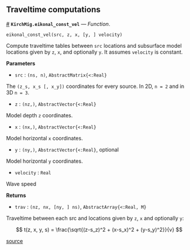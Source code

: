 
<a id='Traveltime-computations-1'></a>

## Traveltime computations

<a id='KirchMig.eikonal_const_vel' href='#KirchMig.eikonal_const_vel'>#</a>
**`KirchMig.eikonal_const_vel`** &mdash; *Function*.



`eikonal_const_vel(src, z, x, [y, ] velocity)`

Compute traveltime tables between `src` locations and subsurface model locations given by `z`, `x`, and optionally `y`. It assumes `velocity` is constant.

**Parameters**

  * `src` : `(ns, n)`, `AbstractMatrix{<:Real}`

The `(z_s, x_s [, x_y])` coordinates for every source. In 2D, `n = 2` and in 3D `n = 3`.

  * `z` : `(nz,)`, `AbstractVector{<:Real}`

Model depth `z` coordinates.

  * `x` : `(nx,)`, `AbstractVector{<:Real}`

Model horizontal `x` coordinates.

  * `y` : `(ny,)`, `AbstractVector{<:Real}`, optional

Model horizontal `y` coordinates.

  * `velocity` : `Real`

Wave speed

**Returns**

  * `trav` : `(nz, nx, [ny, ] ns)`, `AbstractArray{<:Real, M}`

Traveltime between each src and locations given by `z`, `x` and optionally `y`:

$$
t(z, x, y, s) = \frac{\sqrt{(z-s_z)^2 + (x-s_x)^2 + (y-s_y)^2}}{v}
$$


<a target='_blank' href='https://github.com/cako/KirchMig.jl/blob/60411716685849a4455d7524402422bf3df990aa/src/eikonal.jl#L3-L41' class='documenter-source'>source</a><br>

